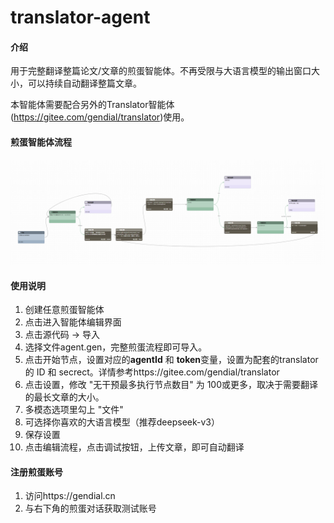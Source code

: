 # translator-agent

#### 介绍
用于完整翻译整篇论文/文章的煎蛋智能体。不再受限与大语言模型的输出窗口大小，可以持续自动翻译整篇文章。

本智能体需要配合另外的Translator智能体(https://gitee.com/gendial/translator)使用。

#### 煎蛋智能体流程
![alt text](image.png)

#### 使用说明

1. 创建任意煎蛋智能体
2. 点击进入智能体编辑界面
3. 点击源代码 -> 导入
4. 选择文件agent.gen，完整煎蛋流程即可导入。
5. 点击开始节点，设置对应的**agentId** 和 **token**变量，设置为配套的translator的 ID 和 secrect。详情参考https://gitee.com/gendial/translator
6. 点击设置，修改 "无干预最多执行节点数目" 为 100或更多，取决于需要翻译的最长文章的大小。
7. 多模态选项里勾上 "文件"
8. 可选择你喜欢的大语言模型（推荐deepseek-v3）
9. 保存设置
10. 点击编辑流程，点击调试按钮，上传文章，即可自动翻译

#### 注册煎蛋账号

1.  访问https://gendial.cn
2.  与右下角的煎蛋对话获取测试账号


